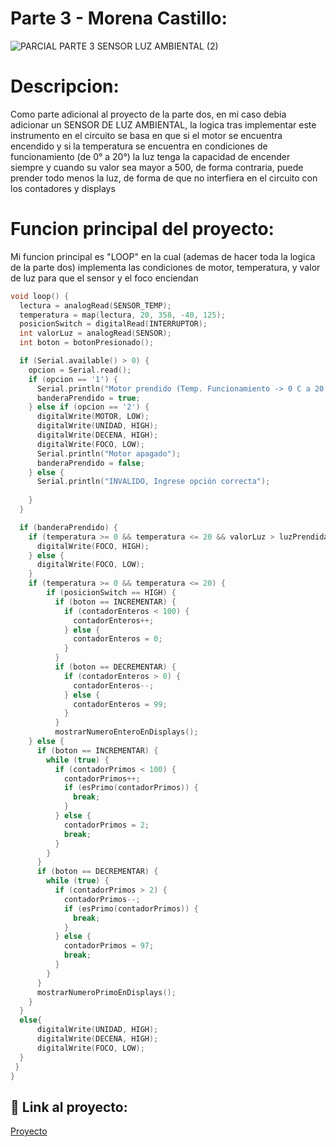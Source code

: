 # Parte 3 - Morena Castillo: 

![PARCIAL PARTE 3 SENSOR LUZ AMBIENTAL (2)](https://github.com/Emuardo/Parcial-SPD/assets/138258397/5f2ddce0-5a83-4802-8132-2255deb71a15)


# Descripcion: 
 Como parte adicional al proyecto de la parte dos, en mi caso debia adicionar un SENSOR DE LUZ AMBIENTAL, la logica tras implementar este instrumento en el circuito se basa en que si el motor se encuentra encendido y si la temperatura se encuentra en condiciones de funcionamiento (de 0° a 20°) la luz tenga la capacidad de encender siempre y cuando su valor sea mayor a 500, de forma contraria, puede prender todo menos la luz, de forma de que no interfiera en el  circuito con los contadores y displays

# Funcion principal del proyecto:

Mi funcion principal es "LOOP" en la cual (ademas de hacer toda la logica de la parte dos) implementa las condiciones de motor, temperatura, y valor de luz para que el sensor y el foco enciendan

~~~ C
void loop() {
  lectura = analogRead(SENSOR_TEMP);
  temperatura = map(lectura, 20, 358, -40, 125);
  posicionSwitch = digitalRead(INTERRUPTOR);
  int valorLuz = analogRead(SENSOR);
  int boton = botonPresionado();

  if (Serial.available() > 0) {
    opcion = Serial.read();
    if (opcion == '1') {
      Serial.println("Motor prendido (Temp. Funcionamiento -> 0 C a 20 C)");
      banderaPrendido = true;
    } else if (opcion == '2') {
      digitalWrite(MOTOR, LOW);
      digitalWrite(UNIDAD, HIGH);
      digitalWrite(DECENA, HIGH);
      digitalWrite(FOCO, LOW);
      Serial.println("Motor apagado");
      banderaPrendido = false;
    } else {
      Serial.println("INVALIDO, Ingrese opción correcta");
      
    }
  }

  if (banderaPrendido) {
    if (temperatura >= 0 && temperatura <= 20 && valorLuz > luzPrendida) {
      digitalWrite(FOCO, HIGH);
    } else {
      digitalWrite(FOCO, LOW);
    }
    if (temperatura >= 0 && temperatura <= 20) {
        if (posicionSwitch == HIGH) {
          if (boton == INCREMENTAR) {
            if (contadorEnteros < 100) {
              contadorEnteros++;
            } else {
              contadorEnteros = 0;
            }
          }
          if (boton == DECREMENTAR) {
            if (contadorEnteros > 0) {
              contadorEnteros--;
            } else {
              contadorEnteros = 99;
            }
          }
          mostrarNumeroEnteroEnDisplays();
    } else {
      if (boton == INCREMENTAR) {
        while (true) {
          if (contadorPrimos < 100) {
            contadorPrimos++;
            if (esPrimo(contadorPrimos)) {
              break;
            }
          } else {
            contadorPrimos = 2;
            break;
          }
        }
      }
      if (boton == DECREMENTAR) {
        while (true) {
          if (contadorPrimos > 2) {
            contadorPrimos--;
            if (esPrimo(contadorPrimos)) {
              break;
            }
          } else {
            contadorPrimos = 97;
            break;
          }
        }
      }
      mostrarNumeroPrimoEnDisplays();
    }
  }
  else{
      digitalWrite(UNIDAD, HIGH);
      digitalWrite(DECENA, HIGH);
      digitalWrite(FOCO, LOW);
  }
 }
}

~~~

## :robot: Link al proyecto:

 [Proyecto](https://www.tinkercad.com/things/00aWOTFUBHQ)

